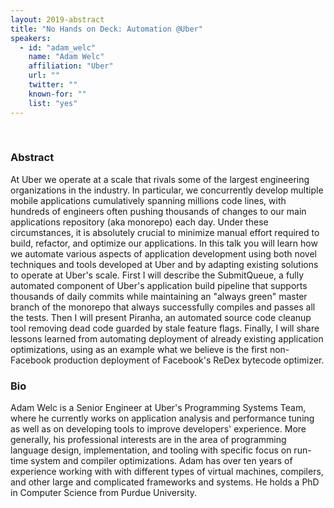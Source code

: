```yaml
---
layout: 2019-abstract
title: "No Hands on Deck: Automation @Uber"
speakers:
  - id: "adam_welc"
    name: "Adam Welc"
    affiliation: "Uber"
    url: ""
    twitter: ""
    known-for: ""
    list: "yes"
---
```


<br/>

### Abstract

At Uber we operate at a scale that rivals some of the largest engineering organizations in the industry. In particular, we concurrently develop multiple mobile applications cumulatively spanning millions code lines, with hundreds of engineers often pushing thousands of changes to our main applications repository (aka monorepo) each day. Under these circumstances, it is absolutely crucial to minimize manual effort required to build, refactor, and optimize our applications. In this talk you will learn how we automate various aspects of application development using both novel techniques and tools developed at Uber and by adapting existing solutions to operate at Uber's scale. First I will describe the SubmitQueue, a fully automated component of Uber's application build pipeline that supports thousands of daily commits while maintaining an "always green" master branch of the monorepo that always successfully compiles and passes all the tests. Then I will present Piranha, an automated source code cleanup tool removing dead code guarded by stale feature flags. Finally, I will share lessons learned from automating deployment of already existing application optimizations, using as an example what we believe is the first non-Facebook production deployment of Facebook's ReDex bytecode optimizer.

### Bio

Adam Welc is a Senior Engineer at Uber's Programming Systems Team, where he currently works on application analysis and performance tuning as well as on developing tools to improve developers' experience. More generally, his professional interests are in the area of programming language design, implementation, and tooling with specific focus on run-time system and compiler optimizations. Adam has over ten years of experience working with with different types of virtual machines, compilers, and other large and complicated frameworks and systems. He holds a PhD in Computer Science from Purdue University.

